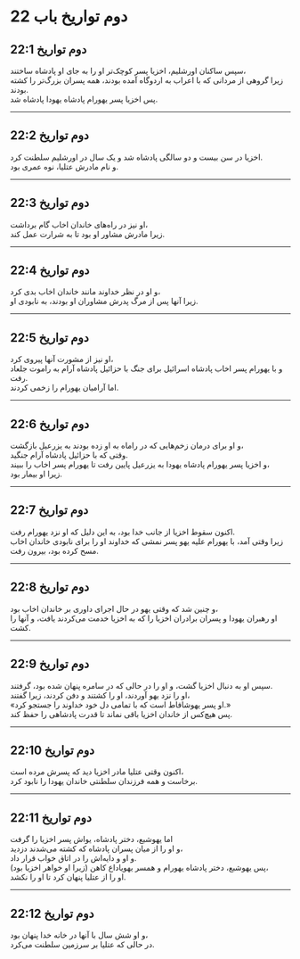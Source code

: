 #  دوم تواریخ باب 22

## دوم تواریخ 22:1

سپس ساکنان اورشلیم، اخزیا پسر کوچک‌تر او را به جای او پادشاه ساختند،  
زیرا گروهی از مردانی که با اعراب به اردوگاه آمده بودند، همه پسران بزرگ‌تر را کشته بودند.  
پس اخزیا پسر یهورام پادشاه یهودا پادشاه شد.

---

## دوم تواریخ 22:2

اخزیا در سن بیست و دو سالگی پادشاه شد و یک سال در اورشلیم سلطنت کرد.  
و نام مادرش عتلیا، نوه عمری بود.

---

## دوم تواریخ 22:3

او نیز در راه‌های خاندان اخاب گام برداشت،  
زیرا مادرش مشاور او بود تا به شرارت عمل کند.

---

## دوم تواریخ 22:4

و او در نظر خداوند مانند خاندان اخاب بدی کرد،  
زیرا آنها پس از مرگ پدرش مشاوران او بودند، به نابودی او.

---

## دوم تواریخ 22:5

او نیز از مشورت آنها پیروی کرد،  
و با یهورام پسر اخاب پادشاه اسرائیل برای جنگ با حزائیل پادشاه آرام به راموت جلعاد رفت.  
اما آرامیان یهورام را زخمی کردند.

---

## دوم تواریخ 22:6

و او برای درمان زخم‌هایی که در راماه به او زده بودند به یزرعیل بازگشت،  
وقتی که با حزائیل پادشاه آرام جنگید.  
و اخزیا پسر یهورام پادشاه یهودا به یزرعیل پایین رفت تا یهورام پسر اخاب را ببیند،  
زیرا او بیمار بود.

---

## دوم تواریخ 22:7

اکنون سقوط اخزیا از جانب خدا بود، به این دلیل که او نزد یهورام رفت.  
زیرا وقتی آمد، با یهورام علیه یهو پسر نمشی که خداوند او را برای نابودی خاندان اخاب مسح کرده بود، بیرون رفت.

---

## دوم تواریخ 22:8

و چنین شد که وقتی یهو در حال اجرای داوری بر خاندان اخاب بود،  
او رهبران یهودا و پسران برادران اخزیا را که به اخزیا خدمت می‌کردند یافت، و آنها را کشت.

---

## دوم تواریخ 22:9

سپس او به دنبال اخزیا گشت، و او را در حالی که در سامره پنهان شده بود، گرفتند.  
او را نزد یهو آوردند، او را کشتند و دفن کردند، زیرا گفتند،  
«او پسر یهوشافاط است که با تمامی دل خود خداوند را جستجو کرد.»  
پس هیچ‌کس از خاندان اخزیا باقی نماند تا قدرت پادشاهی را حفظ کند.

---

## دوم تواریخ 22:10

اکنون وقتی عتلیا مادر اخزیا دید که پسرش مرده است،  
برخاست و همه فرزندان سلطنتی خاندان یهودا را نابود کرد.

---

## دوم تواریخ 22:11

اما یهوشبع، دختر پادشاه، یواش پسر اخزیا را گرفت  
و او را از میان پسران پادشاه که کشته می‌شدند دزدید،  
و او و دایه‌اش را در اتاق خواب قرار داد.  
پس یهوشبع، دختر پادشاه یهورام و همسر یهویاداع کاهن (زیرا او خواهر اخزیا بود)،  
او را از عتلیا پنهان کرد تا او را نکشد.

---

## دوم تواریخ 22:12

و او شش سال با آنها در خانه خدا پنهان بود،  
در حالی که عتلیا بر سرزمین سلطنت می‌کرد.
